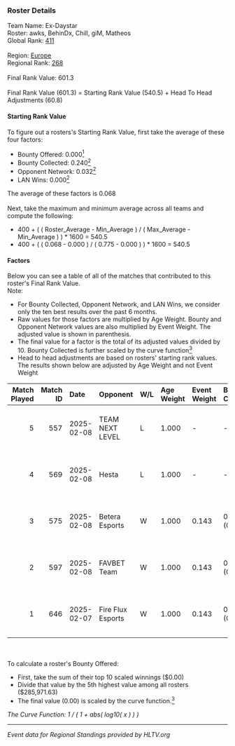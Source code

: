 ### Roster Details<br />
Team Name: Ex-Daystar<br />
Roster: awks, BehinDx, Chill, giM, Matheos<br />
Global Rank: [411](../../standings_global_2025_02_28.md)<br />
<br />
Region: [Europe]( ../../standings_europe_2025_02_28.md)<br />
Regional Rank: [268]( ../../standings_europe_2025_02_28.md)<br />
<br />
Final Rank Value:  601.3<br />
<br />
Final Rank Value (601.3) = Starting Rank Value (540.5) + Head To Head Adjustments (60.8)<br />

#### Starting Rank Value<br />
To figure out a rosters's Starting Rank Value, first take the average of these four factors:<br />
- Bounty Offered: 0.000[<sup>1</sup>](#table2)
- Bounty Collected: 0.240[<sup>2</sup>](#table1)
- Opponent Network: 0.032[<sup>2</sup>](#table1)
- LAN Wins: 0.000[<sup>2</sup>](#table1)

The average of these factors is 0.068<br />
<br />
Next, take the maximum and minimum average across all teams and compute the following:<br />
- 400 + ( ( Roster_Average - Min_Average ) / ( Max_Average - Min_Average ) ) * 1600 = 540.5
- 400 + ( ( 0.068 - 0.000 ) / ( 0.775 - 0.000 ) ) * 1600 = 540.5


#### Factors<br />
Below you can see a table of all of the matches that contributed to this roster's Final Rank Value.<br />
Note:<br />

- For Bounty Collected, Opponent Network, and LAN Wins, we consider only the ten best results over the past 6 months.
- Raw values for those factors are multiplied by Age Weight. Bounty and Opponent Network values are also multiplied by Event Weight. The adjusted value is shown in parenthesis.
- The final value for a factor is the total of its adjusted values divided by 10. Bounty Collected is further scaled by the curve function[<sup>3</sup>](#curveFunction)
- Head to head adjustments are based on rosters' starting rank values. The results shown below are adjusted by Age Weight and not Event Weight
<span id="table1"></span><br />


| Match Played | Match ID | Date       | Opponent          | W/L | Age Weight | Event Weight | Bounty Collected | Opponent Network | LAN Wins  | H2H Adj. | Roster                             |
| -: | -: | :- | :- | :- | :- | :- | :- | :- | :- | -: | :- |
|            5 |      557 | 2025-02-08 | TEAM NEXT LEVEL   | L   | 1.000      | -            | -                | -                | -         |    -9.89 | awks, BehinDx, Chill, giM, Matheos |
|            4 |      569 | 2025-02-08 | Hesta             | L   | 1.000      | -            | -                | -                | -         |    -7.93 | awks, BehinDx, Chill, giM, Matheos |
|            3 |      575 | 2025-02-08 | Betera Esports    | W   | 1.000      | 0.143        | 0.000 (0.000)    | 0.293 (0.042)    | 0 (0.000) |    22.45 | awks, BehinDx, Chill, giM, Matheos |
|            2 |      597 | 2025-02-08 | FAVBET Team       | W   | 1.000      | 0.143        | 0.038 (0.005)    | 0.969 (0.138)    | 0 (0.000) |    27.32 | awks, BehinDx, Chill, giM, Matheos |
|            1 |      646 | 2025-02-07 | Fire Flux Esports | W   | 1.000      | 0.143        | 0.009 (0.001)    | 1.000 (0.143)    | 0 (0.000) |    28.88 | awks, BehinDx, Chill, giM, Matheos |

<br />
<span id="table2"></span><br />
To calculate a roster's Bounty Offered:<br />

- First, take the sum of their top 10 scaled winnings ($0.00)
- Divide that value by the 5th highest value among all rosters ($285,971.63)
- The final value (0.00) is scaled by the curve function.[<sup>3</sup>](#curveFunction)

<span id="curveFunction"></span>_The Curve Function: 1 / ( 1 + abs( log10( x ) ) )_<br />

---
_Event data for Regional Standings provided by HLTV.org_<br />
